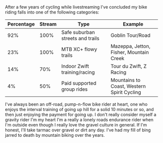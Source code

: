 After a few years of cycling while livestreaming I've concluded my bike riding falls into one of the following categories:

| Percentage | Stream | Type                             | Example                                    |
| ---------- | ------ | -------------------------------- | ------------------------------------------ |
| 92%        | 100%   | Safe suburban streets and trails | Goblin Tour/Road                           |
| 23%        | 100%   | MTB XC+ flowy trails             | Mazeppa, Jetton, Fisher, Mountain Creek    |
| 14%        | 70%    | Indoor Zwift training/racing     | Tour du Zwift, Z Racing                    |
| 4%         | 50%    | Paid supported group rides       | Mountains to Coast, Western Spirit Cycling |

I've always been an off-road, pump-n-flow bike rider at heart, one who enjoys the interval training of going up hill for a solid 10 minutes or so, and then just enjoying the payment for going up. I don't really consider myself a gravity rider I'm my heart I'm a really a lonely roads endurance rider when I'm outside even though I really love the gravel culture in general. If I'm honest, I'll take tarmac over gravel or dirt any day. I've had my fill of bing jarred to death by mountain biking over the years.
